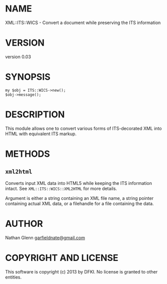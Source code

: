 # NAME

XML::ITS::WICS - Convert a document while preserving the ITS information

# VERSION

version 0.03

# SYNOPSIS

	my $obj = ITS::WICS->new();
	$obj->message();

# DESCRIPTION

This module allows one to convert various forms of ITS-decorated XML into HTML with equivalent ITS markup.

# METHODS

## `xml2html`

Converts input XML data into HTML5 while keeping the ITS information
intact. See `XML::ITS::WICS::XML2HTML` for more details.

Argument is either a string containing an XML file name, a string pointer
containing actual XML data, or a filehandle for a file containing the data.

# AUTHOR

Nathan Glenn <garfieldnate@gmail.com>

# COPYRIGHT AND LICENSE

This software is copyright (c) 2013 by DFKI.  No
license is granted to other entities.
